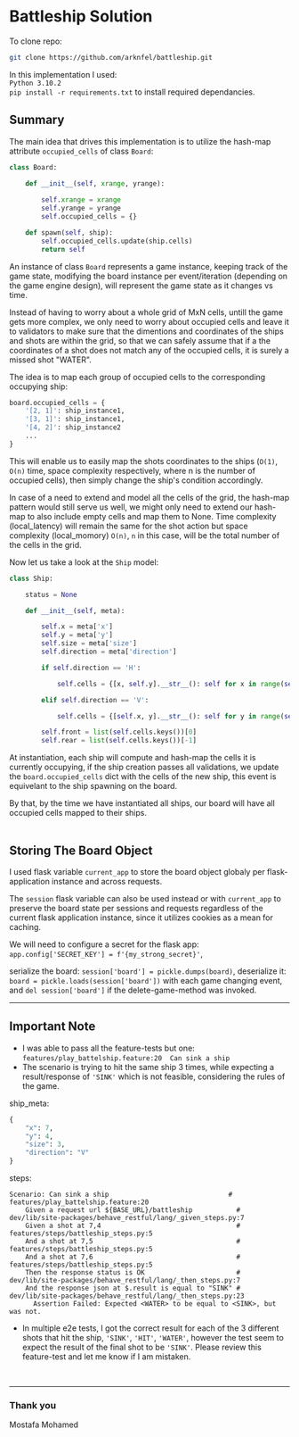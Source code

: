 # Battleship Solution

To clone repo:
```bash
git clone https://github.com/arknfel/battleship.git
```  
In this implementation I used:  
`Python 3.10.2`  
`pip install -r requirements.txt` to install required dependancies.

## Summary

The main idea that drives this implementation is to utilize the hash-map attribute `occupied_cells` of class `Board`:

```python
class Board:

    def __init__(self, xrange, yrange):
        
        self.xrange = xrange
        self.yrange = yrange
        self.occupied_cells = {}

    def spawn(self, ship):
        self.occupied_cells.update(ship.cells)
        return self
```
An instance of class `Board` represents a game instance, keeping track of the game state, modifying the board instance per event/iteration (depending on the game engine design), will represent the game state as it changes vs time.

Instead of having to worry about a whole grid of MxN cells, untill the game gets more complex, we only need to worry about occupied cells and leave it to validators to make sure that the dimentions and coordinates of the ships and shots are within the grid, so that we can safely assume that if a the coordinates of a shot does not match any of the occupied cells, it is surely a missed shot "WATER".  

The idea is to map each group of occupied cells to the corresponding occupying ship:
```python
board.occupied_cells = {
    '[2, 1]': ship_instance1,
    '[3, 1]': ship_instance1,
    '[4, 2]': ship_instance2
    ...
}
```
This will enable us to easily map the shots coordinates to the ships (`O(1)`, `O(n)` time, space complexity respectively, where n is the number of occupied cells), then simply change the ship's condition accordingly.

In case of a need to extend and model all the cells of the grid, the hash-map pattern would still serve us well, we might only need to extend our hash-map to also include empty cells and map them to None. Time complexity (local_latency) will remain the same for the shot action but space complexity (local_momory) `O(n)`, `n` in this case, will be the total number of the cells in the grid.  

Now let us take a look at the `Ship` model:
```python
class Ship:

    status = None

    def __init__(self, meta):

        self.x = meta['x']
        self.y = meta['y']
        self.size = meta['size']
        self.direction = meta['direction']

        if self.direction == 'H':

            self.cells = {[x, self.y].__str__(): self for x in range(self.x, self.x + self.size)}

        elif self.direction == 'V':

            self.cells = {[self.x, y].__str__(): self for y in range(self.y, self.y + self.size)}

        self.front = list(self.cells.keys())[0]
        self.rear = list(self.cells.keys())[-1]
```

At instantiation, each ship will compute and hash-map the cells it is currently occupying,
if the ship creation passes all validations, we update the `board.occupied_cells` dict with the cells of the new ship, this event is equivelant to the ship spawning on the board.

By that, by the time we have instantiated all ships, our board will have all occupied cells mapped to their ships.  
<br>
## Storing The Board Object
I used flask variable `current_app` to store the board object globaly per flask-application instance and across requests.

The `session` flask variable can also be used instead or with `current_app` to preserve the board state per sessions and requests regardless of the current flask application instance, since it utilizes cookies as a mean for caching.

We will need to configure a secret for the flask app: `app.config['SECRET_KEY'] = f'{my_strong_secret}'`,  

serialize the board: `session['board'] = pickle.dumps(board)`, deserialize it: `board = pickle.loads(session['board'])` with each game changing event, and `del session['board']` if the delete-game-method was invoked. 

<hr>


## Important Note

- I was able to pass all the feature-tests but one: `features/play_battelship.feature:20  Can sink a ship`
- The scenario is trying to hit the same ship 3 times, while expecting a result/response of `'SINK'` which is not feasible, considering the rules of the game.  

ship_meta:
```python
{
    "x": 7,
    "y": 4,
    "size": 3,
    "direction": "V"
}
```
steps:
```text
Scenario: Can sink a ship                              # features/play_battelship.feature:20
    Given a request url ${BASE_URL}/battleship           # dev/lib/site-packages/behave_restful/lang/_given_steps.py:7
    Given a shot at 7,4                                  # features/steps/battleship_steps.py:5
    And a shot at 7,5                                    # features/steps/battleship_steps.py:5
    And a shot at 7,6                                    # features/steps/battleship_steps.py:5
    Then the response status is OK                       # dev/lib/site-packages/behave_restful/lang/_then_steps.py:7
    And the response json at $.result is equal to "SINK" # dev/lib/site-packages/behave_restful/lang/_then_steps.py:23
      Assertion Failed: Expected <WATER> to be equal to <SINK>, but was not.
```
- In multiple e2e tests, I got the correct result for each of the 3 different shots that hit the ship, `'SINK'`, `'HIT'`, `'WATER'`, however the test seem to expect the result of the final shot to be `'SINK'`. Please review this feature-test and let me know if I am mistaken.  

<br>
<hr>

### Thank you
Mostafa Mohamed
